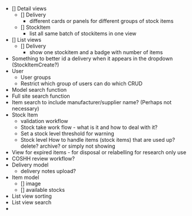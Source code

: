 
- [] Detail views
  - [] Delivery
    - different cards or panels for different groups of stock items
  - [] StockItem
    - list all same batch of stockitems in one view
- [] List views
  - [] Delivery
    - show one stockitem and a badge with number of items
- Something to better id a delivery when it appears in the dropdown (StockItemCreate?)
- User
  - User groups
  - Restrict which group of users can do which CRUD
- Model search function
- Full site search function
- Item search to include manufacturer/supplier name? (Perhaps not necessary)
- Stock Item 
    - validation workflow
    - Stock take work flow - what is it and how to deal with it?
    - Set a stock level threshold for warning
    - Stock level How to handle items (stock items) that are used up? delete? archive? or simply not showing
- View for expired items - for disposal or relabelling for research only use
- COSHH review workflow?
- Delivery model
  - delivery notes upload?
- Item model
  - [] image
  - [] available stocks
- List view sorting
- List view search
- 
  